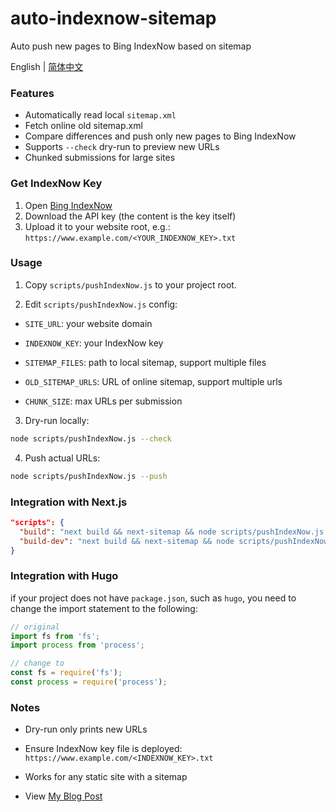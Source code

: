 # auto-indexnow-sitemap
Auto push new pages to Bing IndexNow based on sitemap

English | [简体中文](README.zh-CN.md)

### Features

* Automatically read local `sitemap.xml`
* Fetch online old sitemap.xml
* Compare differences and push only new pages to Bing IndexNow
* Supports `--check` dry-run to preview new URLs
* Chunked submissions for large sites

### Get IndexNow Key

1. Open [Bing IndexNow](https://www.bing.com/indexnow/getstarted)
2. Download the API key (the content is the key itself)
3. Upload it to your website root, e.g.: `https://www.example.com/<YOUR_INDEXNOW_KEY>.txt`


### Usage

1. Copy `scripts/pushIndexNow.js` to your project root.


2. Edit `scripts/pushIndexNow.js` config:

* `SITE_URL`: your website domain

* `INDEXNOW_KEY`: your IndexNow key

* `SITEMAP_FILES`: path to local sitemap, support multiple files

* `OLD_SITEMAP_URLS`: URL of online sitemap, support multiple urls

* `CHUNK_SIZE`: max URLs per submission

3. Dry-run locally:

```bash
node scripts/pushIndexNow.js --check
```

4. Push actual URLs:

```bash
node scripts/pushIndexNow.js --push
```

### Integration with Next.js

```json
"scripts": {
  "build": "next build && next-sitemap && node scripts/pushIndexNow.js --push",
  "build-dev": "next build && next-sitemap && node scripts/pushIndexNow.js --check"
}
```

### Integration with Hugo

if your project does not have `package.json`, such as `hugo`, you need to change the import statement to the following:

``` js
// original
import fs from 'fs';
import process from 'process';

// change to
const fs = require('fs');
const process = require('process');
```


### Notes

* Dry-run only prints new URLs

* Ensure IndexNow key file is deployed: `https://www.example.com/<INDEXNOW_KEY>.txt`

* Works for any static site with a sitemap

* View [My Blog Post](https://liuhouliang.com/en/post/nextjs_indexnow/)
